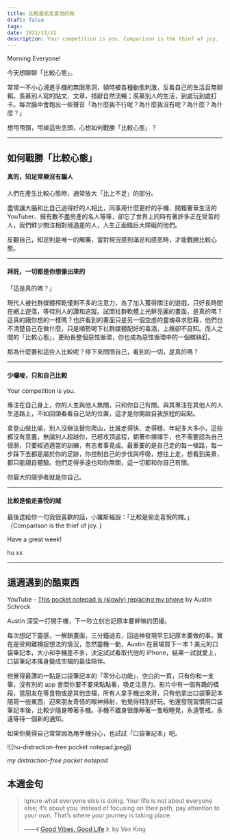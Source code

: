 ```yaml
---
title: 比較是偷走喜悅的賊
draft: false
tags: 
date: 2022/11/21
description: Your competition is you. Comparison is the thief of joy.
---
```

Morning Everyone!

今天想聊聊「比較心態」。

常常一不小心滑進手機的無限黑洞，頓時被各種動態刺激，反看自己的生活百無聊賴。羨慕別人寫的貼文、文章，措辭自然流暢；羨慕別人的生活，到處玩到處打卡。每次腦中會跑出一些聲音「為什麼我不行呢？為什麼我沒有呢？為什麼？為什麼？」

想甩甩頭，甩掉這些念頭，心想如何戰勝「比較心態」？

---

## 如何戰勝「比較心態」

#### 真的，知足常樂沒有騙人

人們在產生比較心態時，通常放大「比上不足」的部分。

盡情讓大腦和比自己過得好的人相比，同事用什麼更好的手機、開箱奢華生活的 YouTuber、擁有數不盡房產的名人等等，卻忘了世界上同時有著許多正在受苦的人，我們鮮少關注相對境遇差的人，人生正面臨巨大障礙的他們。

反觀自己，知足則是唯一的解藥，當對現況感到滿足和感恩時，才能戰勝比較心態。

---

#### 拜託，一切都是你想像出來的

「這是真的嗎？」

現代人被社群媒體榨乾僅剩不多的注意力，為了加入獲得關注的遊戲，只好長時間在網上遊蕩，等待別人的讚和追蹤。試問社群軟體上光鮮亮麗的畫面，是真的嗎？這真的跟你想的一樣嗎？也許看到的畫面只是另一個空虛的靈魂尋求慰藉，他們也不清楚自己在做什麼，只是順勢喝下社群媒體配好的毒酒，上癮卻不自知。而人之間的「比較心態」，更助長整個惡性循環，你也成為惡性循環中的一個螺絲釘。

那為什麼要和這些人比較呢？停下來問問自己，看到的一切，是真的嗎？

---

#### 少囉唆，只和自己比較

Your competition is you.

專注在自己身上，你的人生與他人無關，只和你自己有關。與其專注在其他人的人生道路上，不如回頭看看自己站的位置，這才是你開啟自我旅程的起點。

拿登山做比喻，別人沒辦法替你爬山，比誰走得快、走得穩、年紀多大多小，這些都沒有意義，無論別人超越你，已經攻頂返程，朝著你揮揮手，也不需要認為自己很弱，只要經過適當的訓練，有志者事竟成。最重要的是自己走的每一條路，每一步踩下去都是屬於你的足跡，你控制自己的步伐與呼吸，想往上走，想看到美景，都只能親自體驗。他們走得多遠也和你無關，這一切都和你自己有關。

你最大的競爭者就是你自己。

---

#### 比較是偷走喜悅的賊

最後送給你一句我很喜歡的話，小羅斯福說：「比較是偷走喜悅的賊。」（Comparison is the thief of joy. )

Have a great week!

hu xx

---

## 這週遇到的酷東西

YouTube - [This pocket notepad is (slowly) replacing my phone](https://www.youtube.com/watch?v=0xssCfBiUds) by Austin Schrock

Austin 深受一打開手機，下一秒立刻忘記原本要幹嘛的困擾。

每次想記下靈感，一解鎖畫面，三分鐘過去，回過神發現早忘記原本要做的事。實在是受夠難捕捉想法的情況，忽然靈機一動，Austin 在賣場買下一本 1 美元的口袋筆記本，大小和手機差不多，決定試試看取代他的 iPhone，結果一試就愛上，口袋筆記本搖身變成空檔的最佳陪伴。

他覺得最讚的一點是口袋筆記本的「零分心功能」，空白的一頁，只有你和一支筆，沒有別的 app 會問你要不要來點點看，吸走注意力。影片中有一個有趣的橋段，當朋友在等食物或是其他空檔，所有人拿手機出來滑，只有他拿出口袋筆記本隨寫一些東西，迎來朋友奇怪的眼神掃射，他覺得特別好玩。他還發現習慣用口袋筆記本後，比較少隨身帶著手機。手機不離身很像睜著一隻眼睡覺，永遠警戒，永遠等待一個新的通知。

如果你覺得自己常常因為用手機分心，也試試「口袋筆記本」吧。

![[hu-distraction-free pocket notepad.jpeg]]

*my distraction-free pocket notepad*

## ​本週金句

> Ignore what everyone else is doing. Your life is not about everyone else; it‘s about you. Instead of focusing on their path, pay attention to your own. That’s where your journey is taking place.  
>   
> ——《 [Good Vibes, Good Life](https://r10.to/hUUkQl) 》, by Vex King